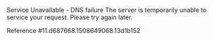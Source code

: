 Service Unavailable - DNS failure The server is temporarily unable to service your request. Please try again later.

Reference #11.d687668.1508649068.13d1b152